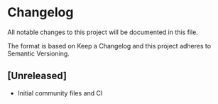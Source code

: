 # Changelog

All notable changes to this project will be documented in this file.

The format is based on Keep a Changelog and this project adheres to Semantic Versioning.

## [Unreleased]
- Initial community files and CI

